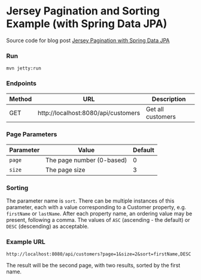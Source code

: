 Jersey Pagination and Sorting Example (with Spring Data JPA)
==============

Source code for blog post [Jersey Pagination with Spring Data JPA][blog-post]

[blog-post]: https://psamsotha.github.io/jersey/2017/01/07/jersey-pagination-with-spring-data.html

### Run

    mvn jetty:run

### Endpoints

| Method | URL | Description |
| --- | --- | --- |
| GET | http://localhost:8080/api/customers | Get all customers |

### Page Parameters

| Parameter | Value | Default |
| --- | --- | --- |
| `page` | The page number (0-based) | 0 |
| `size` | The page size | 3 |

### Sorting

The parameter name is `sort`. There can be multiple instances of this parameter,
each with a value corresponding to a Customer property, e.g. `firstName` or `lastName`.
After each property name, an ordering value may be present, following a comma. The values
of `ASC` (ascending - the default) or `DESC` (descending) as acceptable.

### Example URL

    http://localhost:8080/api/customers?page=1&size=2&sort=firstName,DESC

The result will be the second page, with two results, sorted by the first name.

